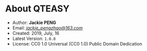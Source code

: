 
# About QTEASY

- Author: **Jackie PENG**
- Email: *jackie_pengzhao@163.com*
- Created: 2019, July, 16
- Latest Version: `1.0.8`
- License: CC0 1.0 Universal (CC0 1.0) Public Domain Dedication